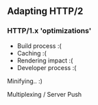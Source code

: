 ## Adapting HTTP/2

### HTTP/1.x 'optimizations'

* Build process :(
* Caching :(
* Rendering impact :(
* Developer process :(

Minifying.. :)

Multiplexing / Server Push
